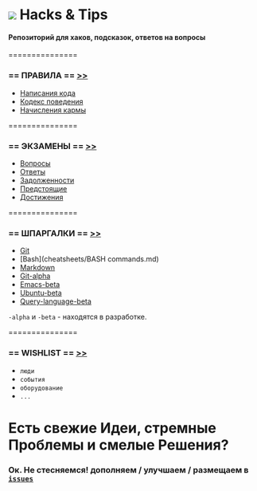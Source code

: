 ![](https://avatars0.githubusercontent.com/u/6559911?s=28) Hacks & Tips
===

#### Репозиторий для хаков, подсказок, ответов на вопросы

===============

### == ПРАВИЛА == [>>](RULES)

 - [Написания кода](RULES/CODING.md)
 - [Кодекс поведения](RULES/CULTURE.md)
 - [Начисления кармы](RULES/KARMA.md)

===============

### == ЭКЗАМЕНЫ == [>>](EXAMS)

 - [Вопросы](exams/questions.md)
 - [Ответы](exams/answers.md)
 - [Задолженности](exams/debt.md)
 - [Предстоящие](exams/coming.md)
 - [Достижения](karma.md)

===============

### == ШПАРГАЛКИ == [>>](CHEATSHEETS)

 - [Git](cheatsheets/Git.md)
 - [Bash](cheatsheets/BASH commands.md)
 - [Markdown](cheatsheets/Markdown.md)
 - [Git-alpha](cheatsheets/Git-alpha.md)
 - [Emacs-beta](cheatsheets/Emacs-beta.md)
 - [Ubuntu-beta](cheatsheets/Ubuntu-beta.md)
 - [Query-language-beta](cheatsheets/Query-language-beta.md)

`-alpha` и `-beta` - находятся в разработке.

===============

### == WISHLIST == [>>](WISHLIST)

 - `люди`
 - `события`
 - `оборудование`
 - `...`

# Есть свежие Идеи, стремные Проблемы и смелые Решения? 
### Ок. Не стесняемся! дополняем / улучшаем / размещаем в [`issues`](https://github.com/soda-io/Hacks-and-Tips/issues/new)

